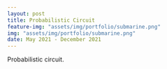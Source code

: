 ```yaml
---
layout: post
title: Probabilistic Circuit
feature-img: "assets/img/portfolio/submarine.png"
img: "assets/img/portfolio/submarine.png"
date: May 2021 - December 2021
---
```


Probabilistic circuit.
